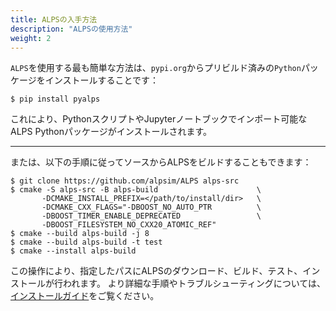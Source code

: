 ```yaml
---
title: ALPSの入手方法
description: "ALPSの使用方法"
weight: 2
---
```


`ALPS`を使用する最も簡単な方法は、`pypi.org`からプリビルド済みの`Python`パッケージをインストールすることです：

```ShellSession
$ pip install pyalps
```
これにより、PythonスクリプトやJupyterノートブックでインポート可能なALPS Pythonパッケージがインストールされます。

---
または、以下の手順に従ってソースからALPSをビルドすることもできます：

  ```ShellSession
  $ git clone https://github.com/alpsim/ALPS alps-src
  $ cmake -S alps-src -B alps-build                      \
         -DCMAKE_INSTALL_PREFIX=</path/to/install/dir>   \
         -DCMAKE_CXX_FLAGS="-DBOOST_NO_AUTO_PTR          \
         -DBOOST_TIMER_ENABLE_DEPRECATED                 \
         -DBOOST_FILESYSTEM_NO_CXX20_ATOMIC_REF"
  $ cmake --build alps-build -j 8
  $ cmake --build alps-build -t test
  $ cmake --install alps-build
  ```
この操作により、指定したパスにALPSのダウンロード、ビルド、テスト、インストールが行われます。
より詳細な手順やトラブルシューティングについては、[インストールガイド](/documentation/install)をご覧ください。

